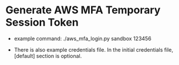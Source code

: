 Generate AWS MFA Temporary Session Token
========================================

  * example command:
     ./aws_mfa_login.py sandbox 123456
  
  * There is also example credentials file. In the initial credentials file, [default] section is optional.
